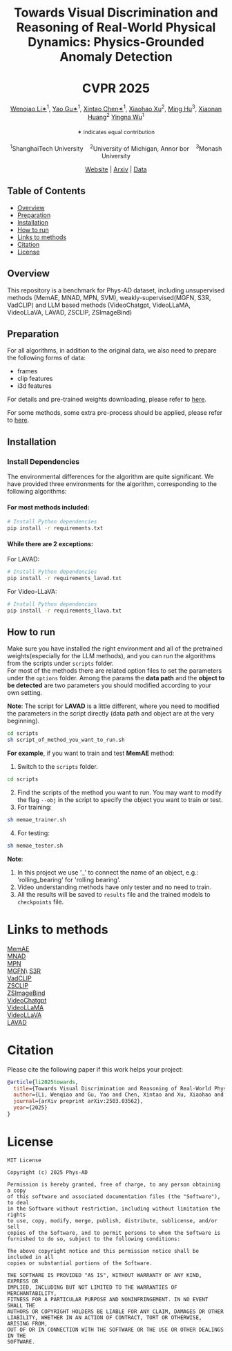 <div align="center">

# Towards Visual Discrimination and Reasoning of Real-World Physical Dynamics: Physics-Grounded Anomaly Detection
# CVPR 2025

<div align="center" margin-bottom="6em">
    <span class="author-block">
        <a href="" target="_blank">Wenqiao Li✶</a><sup>1</sup>,</span>
    <span class="author-block">
        <a href="" target="_blank">Yao Gu✶</a><sup>1</sup>,</span>
    <span class="author-block">
        <a href="" target="_blank">Xintao Chen✶</a><sup>1</sup>,</span>
    <span class="author-block">
        <a href="https://scholar.google.com/citations?hl=en&user=3Ifn2DoAAAAJ&view_op=list_works&sortby=pubdate" target="_blank">Xiaohao Xu</a><sup>2</sup>,</span>
    <span class="author-block">
        <a href="" target="_blank">Ming Hu</a><sup>3</sup>,</span>
    <span class="author-block">
        <a href="https://robotics.umich.edu/people/faculty/xiaonan-sean-huang/" target="_blank">Xiaonan Huang</a><sup>2</sup></span>
     <span class="author-block">
        <a href="" target="_blank">Yingna Wu</a><sup>1</sup></span>
    <br>
    <p style="font-size: 0.9em; padding: 0.5em 0;">✶ indicates equal contribution</p>
    <span class="author-block">
        <sup>1</sup>ShanghaiTech University &nbsp&nbsp 
        <sup>2</sup>University of Michigan, Annor bor &nbsp&nbsp 
        <sup>3</sup>Monash University
    </span>

[Website]() | [Arxiv]() | [Data]()
</div>
</div>


## Table of Contents

- [Overview](#overview)
- [Preparation](#Preparation)
- [Installation](#installation)
- [How to run](#how-to-run)
- [Links to methods](#links-to-methods)
- [Citation](#citation)
- [License](#license)

## Overview

This repository is a benchmark for Phys-AD dataset, including unsupervised methods (MemAE, MNAD, MPN, SVM),  weakly-supervised(MGFN, S3R, VadCLIP) and LLM based methods (VideoChatgpt, VideoLLaMA, VideoLLaVA, LAVAD, ZSCLIP, ZSImageBind)


## Preparation

For all algorithms, in addition to the original data, we also need to prepare the following forms of data:
- frames
- clip features
- i3d features
 
For details and pre-trained weights downloading, please refer to [here](./dataset/Readme.md).

For some methods, some extra pre-process should be applied, please refer to [here](./src/Readme.md).

## Installation

### Install Dependencies

The environmental differences for the algorithm are quite significant. We have provided three environments for the algorithm, corresponding to the following algorithms:


#### For most methods included:
```bash
# Install Python dependencies
pip install -r requirements.txt
```
#### While there are 2 exceptions:  
For LAVAD:
```bash
# Install Python dependencies
pip install -r requirements_lavad.txt
```

For Video-LLaVA:
```bash
# Install Python dependencies
pip install -r requirements_llava.txt
```


## How to run
Make sure you have installed the right environment and all of the pretrained weights(especially for the LLM methods), and you can run the algorithms from the scripts under ```scripts``` folder.  
For most of the methods there are related option files to set the parameters under the ```options``` folder. Among the params the **data path** and the **object to be detected** are two parameters you should modified according to your own setting. 

**Note**: The script for **LAVAD** is a little different, where you need to modified the parameters in the script directly (data path and object are at the very beginning).

```bash
cd scripts
sh script_of_method_you_want_to_run.sh
```
**For example**, if you want to train and test **MemAE** method:  
1. Switch to the ```scripts``` folder.  
```bash
cd scripts
```
2. Find the scripts of the method you want to run. You may want to modify the flag ```--obj``` in the script to specify the object you want to train or test.  
3. For training:
```bash
sh memae_trainer.sh
```
4. For testing:
```bash
sh memae_tester.sh
```
**Note**: 
1. In this project we use '_' to connect the name of an object, e.g.: 'rolling_bearing' for 'rolling bearing'.
2. Video understanding methods have only tester and no need to train. 
3. All the results will be saved to ```results``` file and the trained models to ```checkpoints``` file.


# Links to methods
[MemAE](https://github.com/donggong1/memae-anomaly-detection)\
[MNAD](https://github.com/cvlab-yonsei/MNAD)\
[MPN](https://github.com/ktr-hubrt/MPN)\
[MGFN](https://github.com/carolchenyx/MGFN.)\
[S3R](https://github.com/louisYen/S3R)\
[VadCLIP](https://github.com/nwpu-zxr/VadCLIP)\
[ZSCLIP](https://github.com/openai/CLIP)\
[ZSImageBind](https://github.com/facebookresearch/ImageBind)\
[VideoChatgpt](https://github.com/OpenGVLab/Ask-Anything)\
[VideoLLaMA](https://github.com/DAMO-NLP-SG/VideoLLaMA2)\
[VideoLLaVA](https://github.com/PKU-YuanGroup/Video-LLaVA)\
[LAVAD](https://github.com/lucazanella/lavad)


# Citation
Please cite the following paper if this work helps your project:
```bibtex
@article{li2025towards,
  title={Towards Visual Discrimination and Reasoning of Real-World Physical Dynamics: Physics-Grounded Anomaly Detection},
  author={Li, Wenqiao and Gu, Yao and Chen, Xintao and Xu, Xiaohao and Hu, Ming and Huang, Xiaonan and Wu, Yingna},
  journal={arXiv preprint arXiv:2503.03562},
  year={2025}
}
```
# License
```
MIT License

Copyright (c) 2025 Phys-AD

Permission is hereby granted, free of charge, to any person obtaining a copy
of this software and associated documentation files (the "Software"), to deal
in the Software without restriction, including without limitation the rights
to use, copy, modify, merge, publish, distribute, sublicense, and/or sell
copies of the Software, and to permit persons to whom the Software is
furnished to do so, subject to the following conditions:

The above copyright notice and this permission notice shall be included in all
copies or substantial portions of the Software.

THE SOFTWARE IS PROVIDED "AS IS", WITHOUT WARRANTY OF ANY KIND, EXPRESS OR
IMPLIED, INCLUDING BUT NOT LIMITED TO THE WARRANTIES OF MERCHANTABILITY,
FITNESS FOR A PARTICULAR PURPOSE AND NONINFRINGEMENT. IN NO EVENT SHALL THE
AUTHORS OR COPYRIGHT HOLDERS BE LIABLE FOR ANY CLAIM, DAMAGES OR OTHER
LIABILITY, WHETHER IN AN ACTION OF CONTRACT, TORT OR OTHERWISE, ARISING FROM,
OUT OF OR IN CONNECTION WITH THE SOFTWARE OR THE USE OR OTHER DEALINGS IN THE
SOFTWARE.
```
